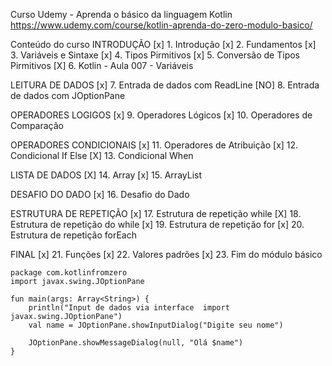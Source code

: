 Curso Udemy - Aprenda o básico da linguagem Kotlin
https://www.udemy.com/course/kotlin-aprenda-do-zero-modulo-basico/

Conteúdo do curso
INTRODUÇÃO
[x] 1. Introdução
[x] 2. Fundamentos
[x] 3. Variáveis e Sintaxe
[x] 4. Tipos Pirmitivos
[x] 5. Conversão de Tipos Pirmitivos
[X] 6. Kotlin - Aula 007 - Variáveis

LEITURA DE DADOS
[x] 7. Entrada de dados com ReadLine
[NO] 8. Entrada de dados com JOptionPane

OPERADORES LOGIGOS
[x] 9. Operadores Lógicos
[x] 10. Operadores de Comparação

OPERADORES CONDICIONAIS
[x] 11. Operadores de Atribuição
[x] 12. Condicional If Else
[X] 13. Condicional When

LISTA DE DADOS
[X] 14. Array
[x] 15. ArrayList

DESAFIO DO DADO
[x] 16. Desafio do Dado

ESTRUTURA DE REPETIÇÃO
[x] 17. Estrutura de repetição while
[X] 18. Estrutura de repetição do while
[x] 19. Estrutura de repetição for
[x] 20. Estrutura de repetição forEach

FINAL
[x] 21. Funções
[x] 22. Valores padrões
[x] 23. Fim do módulo básico


```
package com.kotlinfromzero
import javax.swing.JOptionPane

fun main(args: Array<String>) {
    println("Input de dados via interface  import javax.swing.JOptionPane")
    val name = JOptionPane.showInputDialog("Digite seu nome")

    JOptionPane.showMessageDialog(null, "Olá $name")
}


```